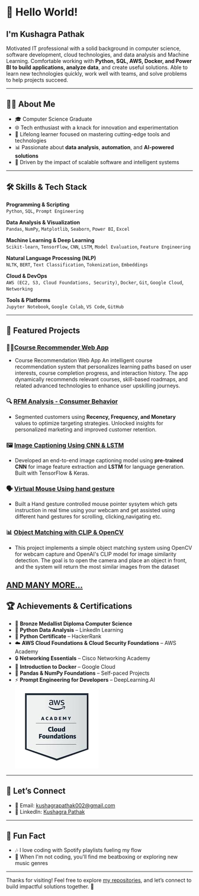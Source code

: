 # 👋 Hello World!

## I'm Kushagra Pathak

Motivated IT professional with a solid background in computer science, software development, cloud technologies, 
and data analysis and Machine Learning. Comfortable working with **Python, SQL, AWS, Docker, and Power BI to 
build applications, analyze data**, and create useful solutions. Able to learn new technologies quickly, work well with 
teams, and solve problems to help projects succeed. 

---

## 👨‍💻 About Me

- 🎓 Computer Science Graduate 
- 🌐 Tech enthusiast with a knack for innovation and experimentation  
- 🌟 Lifelong learner focused on mastering cutting-edge tools and technologies  
- 📊 Passionate about **data analysis**, **automation**, and **AI-powered solutions**  
- 🚀 Driven by the impact of scalable software and intelligent systems

---

## 🛠️ Skills & Tech Stack

**Programming & Scripting**  
`Python`, `SQL`, `Prompt Engineering`

**Data Analysis & Visualization**  
`Pandas`, `NumPy`, `Matplotlib`, `Seaborn`, `Power BI`, `Excel`

**Machine Learning & Deep Learning**  
`Scikit-learn`, `TensorFlow`, `CNN`, `LSTM`, `Model Evaluation`, `Feature Engineering`

**Natural Language Processing (NLP)**  
`NLTK`, `BERT`, `Text Classification`, `Tokenization`, `Embeddings`

**Cloud & DevOps**  
`AWS (EC2, S3, Cloud Foundations, Security)`, `Docker`, `Git`, `Google Cloud`, `Networking`

**Tools & Platforms**  
`Jupyter Notebook`, `Google Colab`, `VS Code`, `GitHub`


---

## 📂 Featured Projects

### 👨‍💻[Course Recommender Web App](https://github.com/IcodeG00D/Course-Recommendation-Web-App)
- Course Recommendation Web App An intelligent course recommendation system that personalizes learning paths based on user interests, course completion progress, and interaction history. The app dynamically recommends relevant courses, skill-based roadmaps, and related advanced technologies to enhance user upskilling journeys.

### 🔍 [RFM Analysis - Consumer Behavior](https://github.com/IcodeG00D/RFM-Analysis-Consumer-Behavior)  
- Segmented customers using **Recency, Frequency, and Monetary** values to optimize targeting strategies. Unlocked insights for personalized marketing and improved customer retention.

### 🖼️ [Image Captioning Using CNN & LSTM](https://github.com/IcodeG00D/Image-Captioning-Using-CNN-and-LSTM.git)  
- Developed an end-to-end image captioning model using **pre-trained CNN** for image feature extraction and **LSTM** for language generation. Built with TensorFlow & Keras.

### 🗣️ [Virtual Mouse Using hand gesture](https://github.com/IcodeG00D/Virtual-Mouse-Using-Mediapipe)
- Built a Hand gesture controlled mouse pointer sysytem which gets instruction in real time using your webcam and get assisted using different hand gestures for scrolling, clicking,navigating etc.

### 📊 [Object Matching with CLIP & OpenCV](https://github.com/IcodeG00D/Object-Matching-with-CLIP-OpenCV)
- This project implements a simple object matching system using OpenCV for webcam capture and OpenAI's CLIP model for image similarity detection. The goal is to open the camera and place an object in front, and the system will return the most similar images from the dataset

[AND MANY MORE...](https://github.com/IcodeG00D?tab=repositories)
---

## 🏆 Achievements & Certifications

- 🥇 **Bronze Medallist Diploma Computer Science**
- 🥇 **Python Data Analysis** – LinkedIn Learning  
- 🥈 **Python Certificate** – HackerRank  
- ☁️ **AWS Cloud Foundations & Cloud Security Foundations** – AWS Academy  
- 🔒 **Networking Essentials** – Cisco Networking Academy  
- 🐳 **Introduction to Docker** – Google Cloud  
- 🧪 **Pandas & NumPy Foundations** – Self-paced Projects  
- ⚡ **Prompt Engineering for Developers** – DeepLearning.AI  
![badges](85e4ae8e-3159-408d-99af-b778dc6099b7_removalai_preview.png) 


---

## 🤝 Let’s Connect

- 📧 Email: [kushagrapathak002@gmail.com](mailto:kushagrapathak002@gmail.com)  
- 💼 LinkedIn: [Kushagra Pathak](https://www.linkedin.com/in/kushagra-pathak-8b6390252/)  


---

## 🎵 Fun Fact

- 🎶 I love coding with Spotify playlists fueling my flow  
- 🎤 When I'm not coding, you'll find me beatboxing or exploring new music genres

---

Thanks for visiting! Feel free to explore [my repositories](https://github.com/IcodeG00D?tab=repositories), and let’s connect to build impactful solutions together. 🚀
